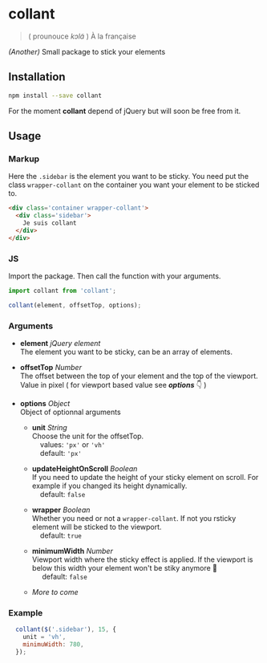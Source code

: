 # collant  
> ( prounouce *kɔlɑ̃* )  À la française  


_(Another)_ Small package to stick your elements

## Installation
```bash
npm install --save collant
```
For the moment **collant** depend of jQuery but will soon be free from it.

## Usage
### Markup
Here the `.sidebar` is the element you want to be sticky.
You need put the class `wrapper-collant` on the container you want your element to be sticked to.

```html
<div class='container wrapper-collant'>
  <div class='sidebar'>
    Je suis collant
  </div>
</div>
```
### JS  
Import the package. Then call the function with your arguments.

```javascript
import collant from 'collant';

collant(element, offsetTop, options);
```

### Arguments

+ **element** _jQuery element_  
  The element you want to be sticky, can be an array of elements.
    
+ **offsetTop** _Number_  
  The offset between the top of your element and the top of the viewport. Value in pixel ( for viewport based value see ***options*** 👇 )
  
+ **options** _Object_  
  Object of optionnal arguments
  
  + **unit** _String_  
  Choose the unit for the offsetTop.  
      values: `'px'` or `'vh'`  
      default: `'px'`
    
   + **updateHeightOnScroll** _Boolean_  
   If you need to update the height of your sticky element on scroll. For example if you changed its height dynamically.  
      default: `false`
    
   + **wrapper** _Boolean_  
   Whether you need or not  a `wrapper-collant`. If not you rsticky element will be sticked to the viewport.  
      default: `true`  
    
   + **minimumWidth** _Number_  
    Viewport width where the sticky effect is applied. If the viewport is below this width your element won't be stiky anymore 👋  
       default: `false`
       
   + *More to come*
   
### Example
```javascript
  collant($('.sidebar'), 15, {
    unit = 'vh',
    minimuWidth: 780,
  });
```
